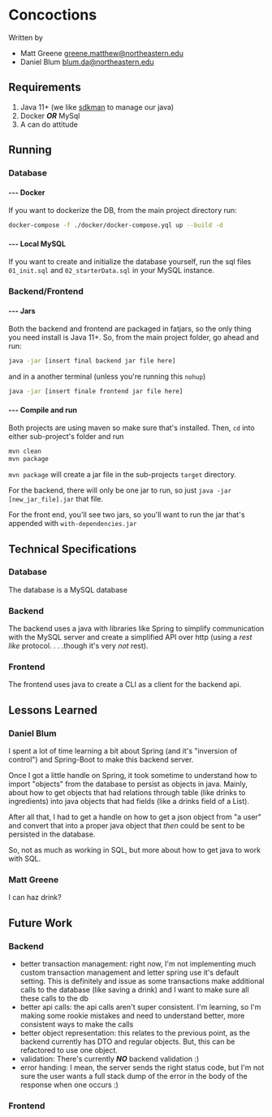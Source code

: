 # Concoctions

Written by 
- Matt Greene greene.matthew@northeastern.edu
- Daniel Blum blum.da@northeastern.edu


## Requirements
1. Java 11+ (we like [sdkman](https://sdkman.io/) to manage our java)
1. Docker ***OR*** MySql
1. A can do attitude

## Running

### **Database**

#### **--- Docker**

If you want to dockerize the DB, from the main project directory run:
```bash
docker-compose -f ./docker/docker-compose.yql up --build -d
```

#### **--- Local MySQL**

If you want to create and initialize the database yourself, run the sql files `01_init.sql` and `02_starterData.sql` in your MySQL instance.

### **Backend/Frontend**

#### **--- Jars**
Both the backend and frontend are packaged in fatjars, so the only thing you need install is Java 11+.
So, from the main project folder, go ahead and run:

```bash
java -jar [insert final backend jar file here]
```

and in a another terminal (unless you're running this `nohup`)

```bash
java -jar [insert finale frontend jar file here]
```


#### **--- Compile and run**
Both projects are using maven so make sure that's installed.
Then, `cd` into either sub-project's folder and run 

```bash
mvn clean
mvn package
```

`mvn package` will create a jar file in the sub-projects `target` directory.

For the backend, there will only be one jar to run, so just `java -jar [new_jar_file].jar` that file.

For the front end, you'll see two jars, so you'll want to run the jar that's appended with `with-dependencies.jar`

## Technical Specifications
### Database
The database is a MySQL database

### Backend 
The backend uses a java with libraries like Spring to simplify communication with the MySQL server and create a simplified API over http (using a *rest like* protocol. . . .though it's very *not* rest).

### Frontend
The frontend uses java to create a CLI as a client for the backend api.

## Lessons Learned
### Daniel Blum
I spent a lot of time learning a bit about Spring (and it's "inversion of control") and Spring-Boot to make this backend server.

Once I got a little handle on Spring, it took sometime to understand how to import "objects" from the database to persist as objects in java. Mainly, about how to get objects that had relations through table (like drinks to ingredients) into java objects that had fields (like a drinks field of a List<Ingredient>).

After all that, I had to get a handle on how to get a json object from "a user" and convert that into a proper java object that *then* could be sent to be persisted in the database.

So, not as much as working in SQL, but more about how to get java to work with SQL.

### Matt Greene
I can haz drink?

## Future Work
### Backend
- better transaction management:
right now, I'm not implementing much custom transaction management and letter spring use it's default setting.
This is definitely and issue as some transactions make additional calls to the database (like saving a drink) and I want to make sure all these calls to the db
- better api calls:
the api calls aren't super consistent. I'm learning, so I'm making some rookie mistakes and need to understand better, more consistent ways to make the calls
- better object representation:
this relates to the previous point, as the backend currently has DTO and regular objects. But, this can be refactored to use one object.
- validation:
There's currently ***NO*** backend validation :)
- error handing:
I mean, the server sends the right status code, but I'm not sure the user wants a full stack dump of the error in the body of the response when one occurs :)

### Frontend


